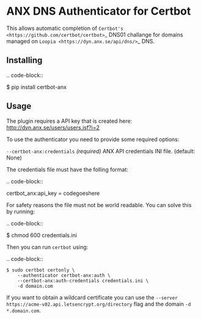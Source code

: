 ANX DNS Authenticator for Certbot
=================================
This allows automatic completion of `Certbot's <https://github.com/certbot/certbot>`_
DNS01 challange for domains managed on `Loopia <https://dyn.anx.se/api/dns/>`_ DNS.

Installing
----------
.. code-block::

   $ pip install certbot-anx
   
Usage
-----
The plugin requires a API key that is created here: http://dyn.anx.se/users/users.jsf?i=2

To use the authenticator you need to provide some required options:

``--certbot-anx:credentials`` *(required)*
  ANX API credentials INI file. (default: None)

The credentials file must have the folling format:

.. code-block::

   certbot_anx:api_key = codegoeshere
   
For safety reasons the file must not be world readable. You can solve this by
running:

.. code-block::

   $ chmod 600 credentials.ini

Then you can run ``certbot`` using:

.. code-block::

    $ sudo certbot certonly \
        --authenticator certbot-anx:auth \
        --certbot-anx:auth-credentials credentials.ini \
        -d domain.com

If you want to obtain a wildcard certificate you can use the
``--server https://acme-v02.api.letsencrypt.org/directory`` flag and the domain
``-d *.domain.com``.
  
  
 
